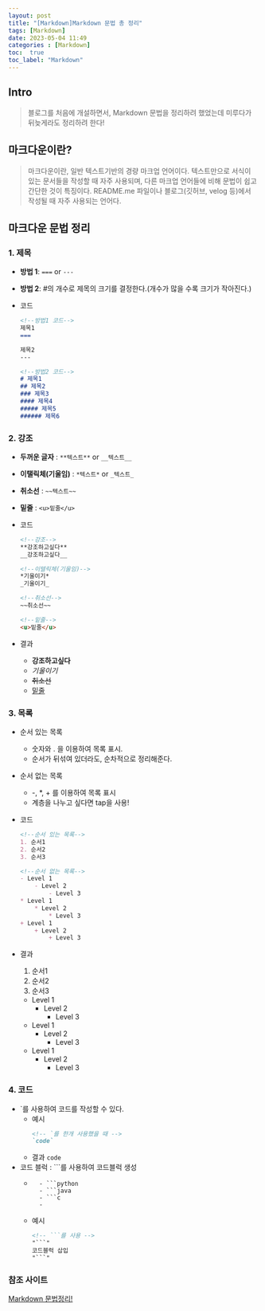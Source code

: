 ```yaml
---
layout: post
title: "[Markdown]Markdown 문법 총 정리"
tags: [Markdown]
date: 2023-05-04 11:49
categories : [Markdown]
toc:  true
toc_label: "Markdown"
---
```


## Intro
> 블로그를 처음에 개설하면서, Markdown 문법을 정리하려 했었는데 미루다가 뒤늦게라도 정리하려 한다!

## 마크다운이란?
> 마크다운이란, 일반 텍스트기반의 경량 마크업 언어이다. 텍스트만으로 서식이 있는 문서들을 작성할 때 자주 사용되며, 다른 마크업 언어들에 비해 문법이 쉽고 간단한 것이 특징이다. README.me 파일이나 블로그(깃허브, velog 등)에서 작성될 때 자주 사용되는 언어다.

## 마크다운 문법 정리
### 1. 제목
- **방법 1**: ```===``` or ```---```
- **방법 2**: #의 개수로 제목의 크기를 결정한다.(개수가 많을 수록 크기가 작아진다.)
- 코드
    
    ```md
    <!--방법1 코드-->
    제목1
    ===

    제목2
    ---
    ```
    
    ```md
    <!--방법2 코드-->
    # 제목1
    ## 제목2
    ### 제목3
    #### 제목4
    ##### 제목5
    ###### 제목6
    ```

### 2. 강조
- **두꺼운 글자** :  `**텍스트**` or `__텍스트__`
- **이탤릭체(기울임)** : `*텍스트*` or `_텍스트_`
- **취소선** : `~~텍스트~~`
- **밑줄** : `<u>밑줄</u>`

- 코드
    ```md
    <!--강조-->
    **강조하고싶다**
    __강조하고싶다__

    <!--이텔릭체(기울임)-->
    *기울이기*
    _기울이기_

    <!--취소선-->
    ~~취소선~~

    <!--밑줄-->
    <u>밑줄</u>
    ```
- 결과
    - **강조하고싶다**
    - *기울이기*
    - ~~취소선~~
    - <u>밑줄</u>

### 3. 목록
- 순서 있는 목록
    - 숫자와 . 을 이용하여 목록 표시.
    - 순서가 뒤섞여 있더라도, 순차적으로 정리해준다.
- 순서 없는 목록
    - -, *, + 를 이용하여 목록 표시
    - 계층을 나누고 싶다면 tap을 사용!
- 코드
    ```md
    <!--순서 있는 목록-->
    1. 순서1
    2. 순서2
    3. 순서3

    <!--순서 없는 목록-->
    - Level 1
        - Level 2
            - Level 3
    * Level 1
        * Level 2
            * Level 3
    + Level 1
        + Level 2
            + Level 3
    ```
- 결과
    1. 순서1
    2. 순서2
    3. 순서3

    - Level 1
        - Level 2
            - Level 3
    * Level 1
        * Level 2
            * Level 3
    + Level 1
        + Level 2
            + Level 3
### 4. 코드
-  `를 사용하여 코드를 작성할 수 있다.
    - 예시 
        ```md
        <!-- `를 한개 사용했을 때 -->
        `code`
        ```
    - 결과
        `code`
- 코드 블럭 : ```를 사용하여 코드블럭 생성
    - ```뒤에 언어를 명시하면 문법 강조가 적용된다.(첫줄에만 적용!)
        - ```python
        - ```java
        - ```c
        - 
    - 예시
        ```md
        <!-- ```를 사용 -->
        "```"
        코드블럭 삽입
        "```"
        ```

### 참조 사이트
[Markdown 문법정리!](https://blockdmask.tistory.com/466)<br>
